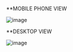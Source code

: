 **MOBILE PHONE VIEW

![image](https://user-images.githubusercontent.com/94219488/193406172-2183745a-76ef-4d1c-a223-94313875b44e.png)

**DESKTOP VIEW

![image](https://user-images.githubusercontent.com/94219488/193406188-c799eae9-28db-4a58-9840-29908c65ecc5.png)

